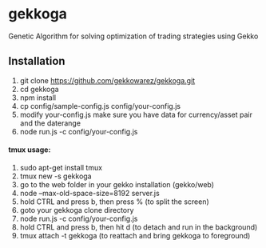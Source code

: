 # gekkoga
Genetic Algorithm for solving optimization of trading strategies using Gekko
## Installation
1) git clone https://github.com/gekkowarez/gekkoga.git
2) cd gekkoga
3) npm install
4) cp config/sample-config.js config/your-config.js
5) modify your-config.js make sure you have data for currency/asset pair and the daterange
6) node run.js -c config/your-config.js
#### tmux usage:
1) sudo apt-get install tmux
2) tmux new -s gekkoga
3) go to the web folder in your gekko installation (gekko/web)
4) node –max-old-space-size=8192 server.js
5) hold CTRL and press b, then press % (to split the screen)
6) goto your gekkoga clone directory
7) node run.js -c config/your-config.js 
8) hold CTRL and press b, then hit d (to detach and run in the background)
9) tmux attach -t gekkoga (to reattach and bring gekkoga to foreground)
